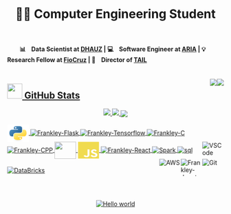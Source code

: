 <h1 align="center">
👨‍💻 Computer Engineering Student 
</h1>

<h4> 
 <br/><br/>
 ㅤㅤ
 📊ㅤData Scientist at <a href="https://dhauz.com/">DHAUZ</a> | 
 💻ㅤSoftware Engineer at <a href="https://aria.ci.ufpb.br/">ARIA</a> |
 💡ㅤResearch Fellow at <a href="https://portal.fiocruz.br/">FioCruz</a> |
 🐋ㅤDirector of <a href="https://github.com/TailUFPB">TAIL</a> 
 <br/><br/>
</h4>





<div style="display: inline_block">
<a href="https://www.instagram.com/frankley.kaiky/"><img align="right" height="20" src="https://github.com/anirudhbelwadi/anirudhbelwadi/blob/master/images/insta.png">
<a href="https://www.linkedin.com/in/franky03/"><img align="right" height="20" src="https://github.com/anirudhbelwadi/anirudhbelwadi/blob/master/images/linkedin.png"> 
</div>


##
## <img src="https://media.giphy.com/media/NTFD2nIyFU1EfUutt0/giphy.gif" width="35px" height="35px"> GitHub Stats

<div align="center">
  <a href="https://github.com/Franky03">
  <img height="160em" src="https://github-readme-stats.vercel.app/api?username=franky03&show_icons=true&theme=codeSTACKr&include_all_commits=true&count_private=true"/>
  <img height="160em" src="https://github-readme-stats.vercel.app/api/top-langs/?username=Franky03&exclude_repo=PythonProjects&hide=scss,Procfile,R,Makefile,jupyter%20notebook&layout=compact&langs_count=8&theme=codeSTACKr"/>
  <img align = "center" src = "https://github-profile-trophy.vercel.app/?username=Franky03&margin-w=10&no-bg=true&no-frame=true&title=Commit,Stars,Repositories,PR,Followers&theme=juicyfresh" />
</div>
 
<div style="display: inline_block"><br>
  <img align="center" alt="Frankley-Python" height="40" width="50" src="https://raw.githubusercontent.com/devicons/devicon/master/icons/python/python-original.svg">
  <img align="center" alt="Frankley-Flask" height="40" width="50" src="https://cdn.jsdelivr.net/gh/devicons/devicon/icons/flask/flask-original.svg" />
  <img align="center" alt="Frankley-Tensorflow" height="40" width="50" src="https://cdn.jsdelivr.net/gh/devicons/devicon/icons/tensorflow/tensorflow-original.svg" />
  <img align="center" alt="Frankley-C" height="40" width="50" src="https://cdn.jsdelivr.net/gh/devicons/devicon/icons/c/c-original.svg">
  <img align="center" alt="Frankley-CPP" height="40" width="50" src="https://cdn.jsdelivr.net/gh/devicons/devicon/icons/cplusplus/cplusplus-original.svg" />
  <img  align="center" height="40" width="50" src="https://cdn.jsdelivr.net/gh/devicons/devicon@latest/icons/opencv/opencv-original.svg" />
<!--   <img align="center" alt="Frankley-HTML" height="40" width="50" src="https://raw.githubusercontent.com/devicons/devicon/master/icons/html5/html5-original.svg">
  <img align="center" alt="Frankley-CSS" height="40" width="50" src="https://raw.githubusercontent.com/devicons/devicon/master/icons/css3/css3-original.svg"> -->
  <img align="center" alt="Frankley-Js" height="40" width="50" src="https://raw.githubusercontent.com/devicons/devicon/master/icons/javascript/javascript-plain.svg">
  <img align="center" alt="Frankley-React" height="40" width="50" src="https://cdn.jsdelivr.net/gh/devicons/devicon/icons/react/react-original.svg" />
  <img align="center" alt="Spark" height="40" width="50" src="https://cdn.jsdelivr.net/gh/devicons/devicon@latest/icons/apachespark/apachespark-original.svg" />
 <img align="center" alt="sql" height="40" width="50" src="https://cdn.jsdelivr.net/gh/devicons/devicon@latest/icons/azuresqldatabase/azuresqldatabase-original.svg" />  
 
  <img align="right" alt="VSCode" height="40" width="50" src="https://cdn.jsdelivr.net/gh/devicons/devicon/icons/vscode/vscode-original.svg" />
  <img align="right" alt="Git" height="40" width="50" src="https://cdn.jsdelivr.net/gh/devicons/devicon/icons/git/git-original.svg" />
  <img align="right" alt="Frankley-Jupyter" height="40" width="50" src="https://cdn.jsdelivr.net/gh/devicons/devicon/icons/jupyter/jupyter-original-wordmark.svg" />
  <img align="right" alt="AWS" height="40" width="50" src="https://cdn.jsdelivr.net/gh/devicons/devicon@latest/icons/amazonwebservices/amazonwebservices-plain-wordmark.svg" />
</div>
<br/>
<div>
 <img align="center" alt="DataBricks" src="https://img.shields.io/badge/Databricks-FF3621?style=for-the-badge&logo=Databricks&logoColor=white">
</div>
  
  ##
 <!--
 ## <img src="https://media.giphy.com/media/mpM654sL8gJumwGmAn/giphy.gif" width="30px" height="30px"> Projects
 
 <ol>
  <li><a href="https://drive.google.com/drive/folders/18vl3rKPtNf8WDUjXhGFxxcx0QdJpPgPy">Data Science</a></li>
  <li><a href="https://github.com/Franky03/Computer-Vision">Computer Vision</a></li>
  <li><a href="https://linktr.ee/frankyy03">Web Development</a></li>
  <li><a href="https://github.com/Franky03/Ysera">Ysera</a></li>
  <li><a href="https://www.youtube.com/shorts/5RN0mQ5cIJ4">UG0</a></li>
</ol>
-->


        
<br/>
<p align="center">
 <img src="https://profile-counter.glitch.me/franky03/count.svg" alt="Hello world" />
</p>
 
